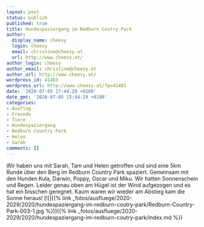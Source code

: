 ```yaml
---
layout: post
status: publish
published: true
title: Hundespaziergang im Redburn Coutry Park
author:
  display_name: cheesy
  login: cheesy
  email: christine@cheesy.at
  url: http://www.cheesy.at/
author_login: cheesy
author_email: christine@cheesy.at
author_url: http://www.cheesy.at/
wordpress_id: 41483
wordpress_url: http://www.cheesy.at/?p=41483
date: '2020-07-05 17:44:29 +0100'
date_gmt: '2020-07-05 15:44:29 +0100'
categories:
- Ausflug
- Freunde
- Tiere
- Hundespaziergang
- Redburn Country Park
- Helen
- Sarah
comments: []
---
```

Wir haben uns mit Sarah, Tam und Helen getroffen und sind eine 5km Runde über den Berg im Redburn Country Park spaziert. Gemeinsam mit den Hunden Kula, Darwin, Poppy, Oscar und Miku. Wir hatten Sonnenschein und Regen. Leider genau oben am Hügel ist der Wind aufgezogen und es hat ein bisschen geregnet. Kaum waren wir wieder am Abstieg kam die Sonne heraus!
[![]({% link _fotos/ausfluege/2020-2029/2020/hundespaziergang-im-redburn-coutry-park/Redburn-Country-Park-003-1.jpg %})]({% link _fotos/ausfluege/2020-2029/2020/hundespaziergang-im-redburn-coutry-park/index.md %})

